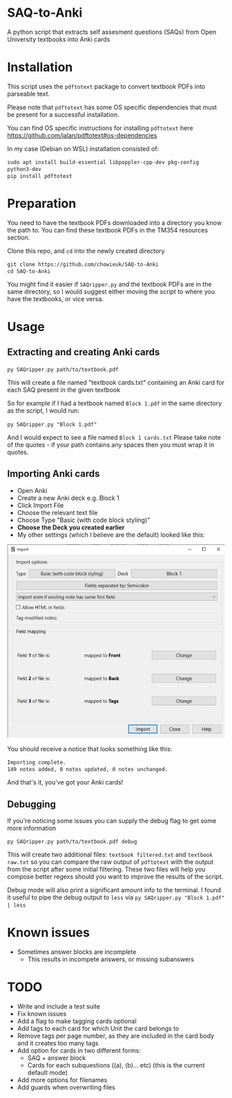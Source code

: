 # SAQ-to-Anki
A python script that extracts self assesment questions (SAQs) from Open University textbooks into Anki cards

# Installation

This script uses the `pdftotext` package to convert textbook PDFs into parseable text.

Please note that `pdftotext` has some OS specific dependencies that must be present for a successful installation.

You can find OS specific instructions for installing `pdftotext` here https://github.com/jalan/pdftotext#os-dependencies

In my case (Debian on WSL) installation consisted of:

```
sudo apt install build-essential libpoppler-cpp-dev pkg-config python3-dev
pip install pdftotext
```

# Preparation

You need to have the textbook PDFs downloaded into a directory you know the path to. You can find these textbook PDFs in the TM354 resources section.

Clone this repo, and `cd` into the newly created directory

```
git clone https://github.com/chowieuk/SAQ-to-Anki
cd SAQ-to-Anki
```

You might find it easier if `SAQripper.py` and the textbook PDFs are in the same directory, so I would suggest either moving the script to where you have the textbooks, or vice versa.

# Usage

## Extracting and creating Anki cards

`py SAQripper.py path/to/textbook.pdf`

This will create a file named "textbook cards.txt" containing an Anki card for each SAQ present in the given textbook

So for example if I had a textbook named `Block 1.pdf` in the same directory as the script, I would run:

`py SAQripper.py "Block 1.pdf"`

And I would expect to see a file named `Block 1 cards.txt`
Please take note of the quotes - if your path contains any spaces then you must wrap it in quotes.

## Importing Anki cards

- Open Anki
- Create a new Anki deck e.g. Block 1
- Click Import File
- Choose the relevant text file
- Choose Type "Basic (with code block styling)"
- **Choose the Deck you created earlier**
- My other settings (which I believe are the default) looked like this:

![Anki Settings](example-settings.png)

You should receive a notice that looks something like this:

```
Importing complete.
149 notes added, 0 notes updated, 0 notes unchanged.
```

And that's it, you've got your Anki cards!

## Debugging

If you're noticing some issues you can supply the debug flag to get some more information

```
py SAQripper.py path/to/textbook.pdf debug
```

This will create two additional files: `textbook filtered.txt` and `textbook raw.txt` so you can compare the raw output of `pdftotext` with the output from the script after some initial filtering. These two files will help you compose better regexs should you want to improve the results of the script.

Debug mode will also print a significant amount info to the terminal. I found it useful to pipe the debug output to `less` via `py SAQripper.py "Block 1.pdf" | less`

# Known issues

- Sometimes answer blocks are incomplete
    - This results in incompete answers, or missing subanswers

# TODO

- Write and include a test suite
- Fix known issues
- Add a flag to make tagging cards optional
- Add tags to each card for which Unit the card belongs to
- Remove tags per page number, as they are included in the card body and it creates too many tags
- Add option for cards in two different forms:
    - SAQ + answer block
    - Cards for each subquestions ((a), (b)... etc) (this is the current default mode)
- Add more options for filenames
- Add guards when overwriting files

